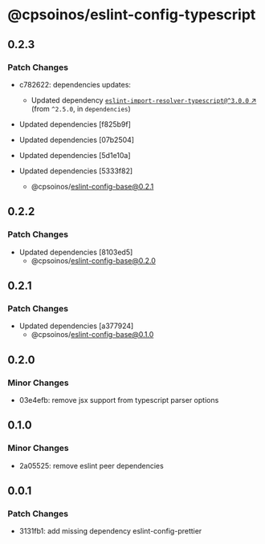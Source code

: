 # @cpsoinos/eslint-config-typescript

## 0.2.3

### Patch Changes

- c782622: dependencies updates:

  - Updated dependency [`eslint-import-resolver-typescript@^3.0.0` ↗︎](https://www.npmjs.com/package/eslint-import-resolver-typescript/v/3.0.0) (from `^2.5.0`, in `dependencies`)

- Updated dependencies [f825b9f]
- Updated dependencies [07b2504]
- Updated dependencies [5d1e10a]
- Updated dependencies [5333f82]
  - @cpsoinos/eslint-config-base@0.2.1

## 0.2.2

### Patch Changes

- Updated dependencies [8103ed5]
  - @cpsoinos/eslint-config-base@0.2.0

## 0.2.1

### Patch Changes

- Updated dependencies [a377924]
  - @cpsoinos/eslint-config-base@0.1.0

## 0.2.0

### Minor Changes

- 03e4efb: remove jsx support from typescript parser options

## 0.1.0

### Minor Changes

- 2a05525: remove eslint peer dependencies

## 0.0.1

### Patch Changes

- 3131fb1: add missing dependency eslint-config-prettier
